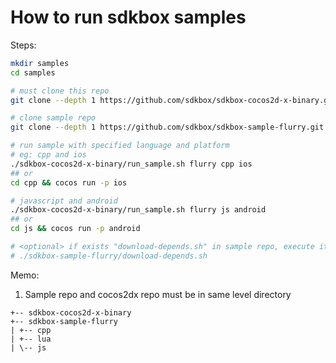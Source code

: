 
# How to run sdkbox samples

Steps:

~~~bash
mkdir samples
cd samples

# must clone this repo
git clone --depth 1 https://github.com/sdkbox/sdkbox-cocos2d-x-binary.git

# clone sample repo
git clone --depth 1 https://github.com/sdkbox/sdkbox-sample-flurry.git

# run sample with specified language and platform
# eg: cpp and ios
./sdkbox-cocos2d-x-binary/run_sample.sh flurry cpp ios
## or
cd cpp && cocos run -p ios

# javascript and android
./sdkbox-cocos2d-x-binary/run_sample.sh flurry js android
## or
cd js && cocos run -p android

# <optional> if exists "download-depends.sh" in sample repo, execute it
# ./sdkbox-sample-flurry/download-depends.sh

~~~

Memo:

1.  Sample repo and cocos2dx repo must be in same level directory

~~~
+-- sdkbox-cocos2d-x-binary
+-- sdkbox-sample-flurry
| +-- cpp
| +-- lua
| \-- js
~~~
